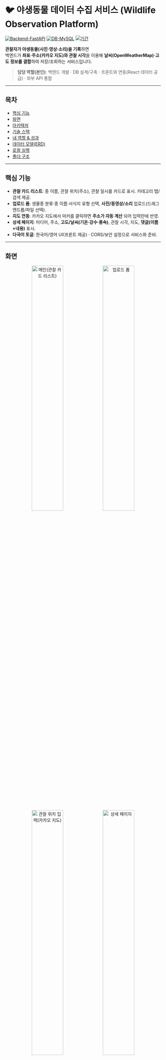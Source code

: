# 🐦 야생동물 데이터 수집 서비스 (Wildlife Observation Platform)

[![Backend-FastAPI](https://img.shields.io/badge/Backend-FastAPI-009688?logo=fastapi&logoColor=white)](#)
[![DB-MySQL](https://img.shields.io/badge/DB-MySQL-4479A1?logo=mysql&logoColor=white)](#)
[![기간](https://img.shields.io/badge/기간-2025.03–2025.04-6E7781)](#)

**관찰자가 야생동물(사진·영상·소리)을 기록**하면  
백엔드가 **좌표·주소(카카오 지도)와 관찰 시각**을 이용해 **날씨(OpenWeatherMap)·고도 정보를 결합**하여 저장/조회하는 서비스입니다.

> **담당 역할(본인)**: 백엔드 개발 · DB 설계/구축 · 프론트와 연동(React 데이터 공급) · 외부 API 통합

---

## 목차
- [핵심 기능](#핵심-기능)
- [화면](#화면)
- [아키텍처](#아키텍처)
- [기술 스택](#기술-스택)
- [내 역할 & 성과](#내-역할--성과)
- [데이터 모델(ERD)](#데이터-모델erd)
- [로컬 실행](#로컬-실행)
- [폴더 구조](#폴더-구조)

---

## 핵심 기능

- **관찰 카드 리스트**: 종 이름, 관찰 위치(주소), 관찰 일시를 카드로 표시. 카테고리 탭/검색 제공.
- **업로드 폼**: 생물종 분류·종 이름·서식지 유형 선택, **사진/동영상/소리** 업로드(드래그앤드롭/파일 선택).
- **지도 연동**: 카카오 지도에서 마커를 클릭하면 **주소가 자동 계산** 되어 입력란에 반영.
- **상세 페이지**: 미디어, 주소, **고도/날씨(기온·강수·풍속)**, 관찰 시각, 지도, **댓글(이름+내용)** 표시.
- **다국어 토글**: 한국어/영어 UI(프론트 제공) · CORS/보안 설정으로 서비스화 준비.

---

## 화면

<p align="center">
  <img src="./assets/main.png" alt="메인(관찰 카드 리스트)" width="45%">
  <img src="./assets/upload.png" alt="업로드 폼" width="45%"><br/>
  <img src="./assets/location.png" alt="관찰 위치 입력(카카오 지도)" width="45%">
  <img src="./assets/detail.png" alt="상세 페이지" width="45%">
</p>

> 저장소 루트에 `assets/` 폴더를 두면 README가 이미지를 자동으로 표시합니다.

---

## 아키텍처

```mermaid
flowchart LR
  A[React Client] -->|REST/JSON · multipart| B[FastAPI]
  B -->|SQLAlchemy| C[(MySQL)]
  B -->|OpenWeatherMap API| D[Weather Service]
  B -->|Kakao Map JS SDK| E[Reverse Geocoding]
  subgraph Storage
    C
  end
```

---

## 기술 스택

- **Backend**: FastAPI, Uvicorn, Pydantic, SQLAlchemy
- **DB**: MySQL(utf8mb4), PyMySQL, 마이그레이션 스크립트(수동/자동 혼합)
- **외부 서비스**: Kakao Map JS SDK(지도/역지오코딩), OpenWeatherMap(날씨)
- **Infra/기타**: python-dotenv(환경변수), CORS 설정, 파일 업로드 보안(확장자/크기 제한)

---

## 내 역할 & 성과

- DB 설계·구축: 관찰(Observation)–미디어(Media)–댓글(Comment) 스키마/관계 정의, 인덱스 최적화.
- 파일 업로드 파이프라인: 사진/영상/오디오 멀티파트 업로드 → 저장 경로/메타 저장 → 응답 스키마 설계.
- 오픈 API 통합: 관찰 좌표·시각 기반 OpenWeatherMap 날씨/고도 계산, 카카오 지도 역지오코딩.
- 프론트 연동: React UI에 데이터 바인딩, 리스트/상세/업로드 E2E 플로우 검증.
- 코드 모듈화: `observation.py`, `observation_router.py`, `observation_schema.py`, `comment.py`, `comment_schema.py`, `db.py` 등으로 도메인·라우팅·스키마 분리.
- 운영 고려: CORS 화이트리스트, `.env` 분리, 로그 개인정보 최소화, 업로드 파일 검증.

---

## 데이터 모델(ERD)

```mermaid
erDiagram
    observations ||--o{ comments : has

    observations {
        int id
        string species_category
        string species_name
        string habitat_type
        datetime observation_date
        string location
        string memo
        string image_url
        string video_url
        string audio_url
        datetime created_at
        float latitude
        float longitude
    }

    comments {
        int id
        int observation_id
        string username
        string content
        datetime created_at
    }


```


---

## 로컬 실행

### 1) 요구사항
- Python 3.10+
- MySQL 8.x
- Node.js 18+ (프론트 확인 시)

### 2) 환경 변수
루트에 `.env` 생성:

```env
DB_URL=mysql+pymysql://USER:PASSWORD@localhost:3306/wildlife?charset=utf8mb4
OPENWEATHER_API_KEY=YOUR_OPENWEATHERMAP_KEY
KAKAO_JS_KEY=YOUR_KAKAO_MAP_JS_KEY
CORS_ORIGINS=http://localhost:5173,http://localhost:3000
```

### 3) 백엔드 실행

```bash
python -m venv .venv
source .venv/bin/activate  # Windows: .venv\Scripts\activate
pip install -r requirements.txt  # 또는: pip install fastapi uvicorn sqlalchemy PyMySQL python-dotenv
uvicorn main:app --reload  # 실제 엔트리포인트 모듈명:app
```

### 4) 프론트(예시: Vite)

```bash
npm i
npm run dev
```

---

## 폴더 구조

```
.
├── client/                         # 프론트엔드(React/Vite 등)
│
├── server/                         # 백엔드(FastAPI) 루트
│   ├── main.py                     # FastAPI 엔트리포인트 (app, 라우터 include, CORS 등)
│   ├── db.py                       # DB 연결/세션, Base 선언, 환경변수 로딩
│   │
│   ├── models/                     # SQLAlchemy 모델 레이어(테이블)
│   │   ├── comment.py              # 댓글(Comment) 모델
│   │   └── observation.py          # 관찰(Observation) 모델
│   │
│   ├── routers/                    # 라우팅(엔드포인트) 모듈
│   │   ├── comment_router.py       # /api/observations/{id}/comments 등 댓글 API
│   │   └── observation_router.py   # /api/observations CRUD, 파일 업로드, 조회 등
│   │
│   ├── schemas/                    # Pydantic 스키마(입출력 검증)
│   │   ├── comment_schema.py       # 댓글 요청/응답 스키마
│   │   └── observation_schema.py   # 관찰/미디어/날씨 응답 스키마
│   │
│   └── uploads/                    # 런타임 업로드 저장 경로(서비스용)
│       ├── audio/                  # 업로드 오디오
│       ├── img/                    # 업로드 이미지
│       └── mp4/                    # 업로드 비디오
│
├── Makefile                        # 자주 쓰는 명령(서버 실행, 포맷팅 등) 스크립트화(선택)
├── requirements.txt                # 백엔드 의존성(패키지) 목록
├── readme.md                       # (저장소 설명) README
├── .env                            # 환경변수(로컬) — 커밋 금지
├── .gitignore                      # venv, __pycache__, .env, uploads 등 제외
├── venv/                           # 가상환경 — 커밋 금지
└── assets/                         # (README 전용) 스크린샷 폴더
    ├── main.png
    ├── upload.png
    ├── location.png
    └── detail.png
```

---
